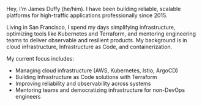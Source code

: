 Hey, I’m James Duffy (he/him). I have been building reliable, scalable platforms for high-traffic applications professionally since 2015.

Living in San Francisco, I spend my days simplifying infrastructure, optimizing tools like Kubernetes and Terraform, and mentoring engineering teams to deliver observable and resilient products. My background is in cloud infrastructure, Infrastructure as Code, and containerization.

My current focus includes:

- Managing cloud infrastructure (AWS, Kubernetes, Istio, ArgoCD)
- Building Infrastructure as Code solutions with Terraform
- Improving reliability and observability across systems
- Mentoring teams and democratizing infrastructure for non-DevOps engineers
